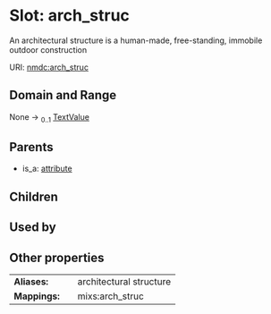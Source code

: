 
# Slot: arch_struc


An architectural structure is a human-made, free-standing, immobile outdoor construction

URI: [nmdc:arch_struc](https://microbiomedata/meta/arch_struc)


## Domain and Range

None &#8594;  <sub>0..1</sub> [TextValue](TextValue.md)

## Parents

 *  is_a: [attribute](attribute.md)

## Children


## Used by


## Other properties

|  |  |  |
| --- | --- | --- |
| **Aliases:** | | architectural structure |
| **Mappings:** | | mixs:arch_struc |

